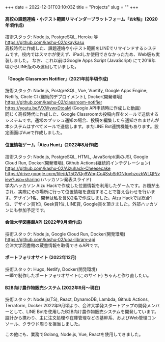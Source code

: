 +++ 
date = 2022-12-31T03:10:03Z
title = "Projects"
slug = "" 
+++

#### 高校の課題連絡・小テスト範囲リマインダープラットフォーム「おk粕」(2020年頃作成)
技術スタック: Node.js, PostgreSQL, Heroku 等  
https://github.com/kashu-02/okaykasu  
高校時代に作成した、課題連絡や小テスト範囲をLINEでリマインドするシステムです。校内ではスマホが使えず、iPadしか使用できなかったため、Web版も実装しました。
なお、これ以前はGoogle Apps Script (JavaScript) にて2019年頃からLINE版のみ運用していました。

#### 「Google Classroom Notifier」(2021年前半頃作成)
技術スタック: Node.js, PostgreSQL, Vue, Vuetify,  Google Apps Engine, Netlify, Circle CI (継続的デプロイメント), Docker(開発環境)  
https://github.com/kashu-02/classroom-notifier  
https://youtu.be/VXWywxDtoaM (Google API申請時に作成した動画)  
同じく高校時代に作成した、Google Classroomの投稿内容をメールで送信するシステムです。通常のプッシュ通知の場合、投稿を編集したら通知されませんが本システムはすべてメールで送信します。またLINE Bot連携機能もあります。設定画面はVueで作成しました。

#### 位置情報ゲーム「Aizu Hunt」(2022年8月作成)
技術スタック: Node.js, PostgreSQL, HTML, JavaScript(素のJS), Google Cloud Run, Docker(開発環境), Github Actions(継続的インテグレーション)  
https://github.com/kashu-02/Aizuhack-Cheesecake  
https://drive.google.com/file/d/15GVQg9WnqCc4SsbSrlGNtqvhzozbWLQP/view?usp=sharing (ハッカソン発表スライド)  
学内ハッカソン Aizu Hackで作成した位置情報を利用したゲームです。お題が出され、実際にその場所に行って位置情報を送信することで答え合わせを行います。デザイン1名、開発は私を含め2名で作成しました。Aizu Hackでは総合1位、デザイン賞1位, Geek賞1位, LINE賞, Google賞を頂きました。外部ハッカソンにも参加予定です。

#### 会津大学図書館API (2022年9月頃作成)
技術スタック: Node.js, Google Cloud Run, Docker(開発環境)  
https://github.com/kashu-02/uoa-library-api  
会津大学図書館の蔵書情報を取得できるAPIです。

#### ポートフォリオサイト (2022年12月)
技術スタック: Hugo, Netlify, Docker(開発環境)  
一瞬で制作したポートフォリオサイト(このサイト)
ちゃんと作り直したい。

#### B2B向け農作物販売システム (2022年9月〜現在)
技術スタック: Node.js(TS), React, DynamoDB, Lambda, Github Actions, Terraform, Docker
2022年9月頃より、会津大学発スタートアップの開発メンバーとして、LINE Botを使用したB2B向け農作物販売システムを開発しています。
設計から携わり、主に注文処理や在庫管理などの基幹系、およびWeb管理コンソール、クラウド周りを担当しました。


この他にも、業務でGolang, Node.js, Vue, Reactを使用してきました。
